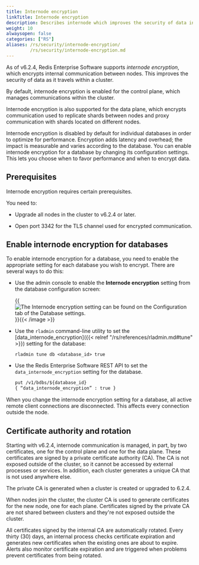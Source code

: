 ```yaml
---
title: Internode encryption
linkTitle: Internode encryption
description: Describes internode which improves the security of data in transit. 
weight: 10
alwaysopen: false
categories: ["RS"]
aliases: /rs/security/internode-encryption/
         /rs/security/internode-encryption.md
---
```

As of v6.2.4, Redis Enterprise Software supports _internode encryption_, which encrypts internal communication between nodes. This improves the security of data as it travels within a cluster.

By default, internode encryption is enabled for the control plane, which manages communications within the cluster.

Internode encryption is also supported for the data plane, which encrypts communication used to replicate shards between nodes and proxy communication with shards located on different nodes.

Internode encryption is disabled by default for individual databases in order to optimize for performance.  Encryption adds latency and overhead; the impact is measurable and varies according to the database. You can enable internode encryption for a database by changing its configuration settings.  This lets you choose when to favor performance and when to encrypt data.

## Prerequisites

Internode encryption requires certain prerequisites.  

You need to:

- Upgrade all nodes in the cluster to v6.2.4 or later.

- Open port 3342 for the TLS channel used for encrypted communication.


## Enable internode encryption for databases

To enable internode encryption for a database, you need to enable the appropriate setting for each database you wish to encrypt.  There are several ways to do this:

- Use the admin console to enable the **Internode encryption** setting from the database configuration screen:

    {{<image filename="images/rs/database-configuration-internode-encryption-edit.png" alt="The Internode encryption setting can be found on the Configuration tab of the Database settings." >}}{{< /image >}}

-  Use the `rladmin` command-line utility to set the [data_internode_encryption]({{< relref "/rs/references/rladmin.md#tune" >}}) setting for the database:

    ``` text
    rladmin tune db <database_id> true
    ``` 

- Use the Redis Enterprise Software REST API to set the `data_internode_encryption` setting for the database.

    ``` rest
    put /v1/bdbs/${database_id}
    { “data_internode_encryption” : true }
    ```

When you change the internode encryption setting for a database, all active remote client connections are disconnected.  This affects every connection outside the node.

## Certificate authority and rotation

Starting with v6.2.4, internode communication is managed, in part, by two certificates, one for the control plane and one for the data plane.  These certificates are signed by a private certificate authority (CA).  The CA is not exposed outside of the cluster, so it cannot be accessed by external processes or services.  In addition, each cluster generates a unique CA that is not used anywhere else.

The private CA is generated when a cluster is created or upgraded to 6.2.4.  

When nodes join the cluster, the cluster CA is used to generate certificates for the new node, one for each plane.  Certificates signed by the private CA are not shared between clusters and they're not exposed outside the cluster.

All certificates signed by the internal CA are automatically rotated. Every thirty (30) days, an internal process checks certificate expiration and generates new certificates when the existing ones are about to expire.  Alerts also monitor certificate expiration and are triggered when problems prevent certificates from being rotated.
